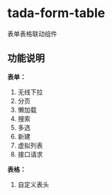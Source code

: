 # tada-form-table

表单表格联动组件

## 功能说明

**表单：**

1. 无线下拉
2. 分页
3. 懒加载
4. 搜索
5. 多选
6. 新建
7. 虚拟列表
8. 接口请求

**表格：**

1. 自定义表头
